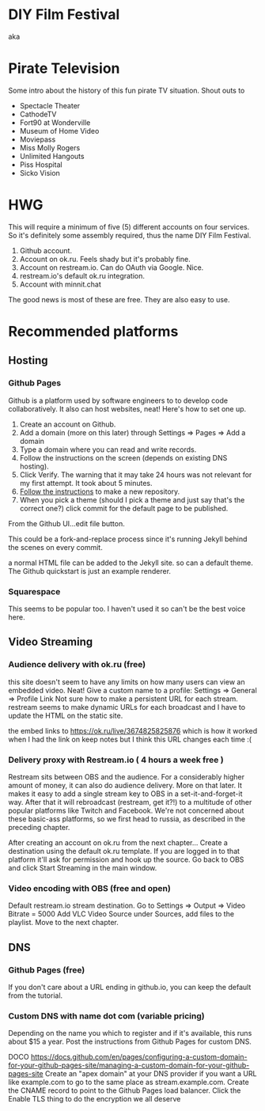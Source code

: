 # DIY Film Festival

aka

# Pirate Television

Some intro about the history of this fun pirate TV situation. Shout outs to

* Spectacle Theater
* CathodeTV
* Fort90 at Wonderville
* Museum of Home Video
* Moviepass
* Miss Molly Rogers
* Unlimited Hangouts
* Piss Hospital
* Sicko Vision

# HWG
 
This will require a minimum of five (5) different accounts on four services. So it's definitely some assembly required, thus the name DIY Film Festival.

1. Github account.
2. Account on ok.ru. Feels shady but it's probably fine.
3. Account on restream.io. Can do OAuth via Google. Nice.
4. restream.io's default ok.ru integration.
5. Account with minnit.chat

The good news is most of these are free. They are also easy to use.

# Recommended platforms

## Hosting

### Github Pages

Github is a platform used by software engineers to to develop code collaboratively. It also can host websites, neat! Here's how to set one up.

1. Create an account on Github.
2. Add a domain (more on this later) through Settings => Pages => Add a domain
  1. Type a domain where you can read and write records.
  2. Follow the instructions on the screen (depends on existing DNS hosting).
  3. Click Verify. The warning that it may take 24 hours was not relevant for my first attempt. It took about 5 minutes.
3. [Follow the instructions](https://docs.github.com/en/pages/quickstart) to make a new repository.
4. When you pick a theme (should I pick a theme and just say that's the correct one?) click commit for the default page to be published.

From the Github UI...edit file button.

This could be a fork-and-replace process since it's running Jekyll behind the scenes on every commit.

a normal HTML file can be added to the Jekyll site. so can a default theme. The Github quickstart is just an example renderer.

### Squarespace

This seems to be popular too. I haven't used it so can't be the best voice here.

## Video Streaming

### Audience delivery with ok.ru (free)

this site doesn't seem to have any limits on how many users can view an embedded video. Neat!
Give a custom name to a profile:
Settings => General => Profile Link
Not sure how to make a persistent URL for each stream. restream seems to make dynamic URLs for each broadcast and I have to update the HTML on the static site.

the embed links to https://ok.ru/live/3674825825876 which is how it worked when I had the link on keep notes but I think this URL changes each time  :(

### Delivery proxy with Restream.io ( 4 hours a week free )

Restream sits between OBS and the audience. For a considerably higher amount of money, it can also do audience delivery. More on that later. It makes it easy to add a single stream key to OBS in a set-it-and-forget-it way. After that it will rebroadcast (restream, get it?!) to a multitude of other popular platforms like Twitch and Facebook. We're not concerned about these basic-ass platforms, so we first head to russia, as described in the preceding chapter.

After creating an account on ok.ru from the next chapter...
Create a destination using the default ok.ru template. If you are logged in to that platform it'll ask for permission and hook up the source.
Go back to OBS and click Start Streaming in the main window.

### Video encoding with OBS (free and open)

Default restream.io stream destination. Go to Settings => Output => Video Bitrate = 5000
Add VLC Video Source under Sources, add files to the playlist.
Move to the next chapter.

## DNS

### Github Pages (free)

If you don't care about a URL ending in github.io, you can keep the default from the tutorial.

### Custom DNS with name dot com (variable pricing)

Depending on the name you which to register and if it's available, this runs about $15 a year.
Post the instructions from Github Pages for custom DNS.

DOCO https://docs.github.com/en/pages/configuring-a-custom-domain-for-your-github-pages-site/managing-a-custom-domain-for-your-github-pages-site
Create an "apex domain" at your DNS provider if you want a URL like example.com to go to the same place as stream.example.com.
Create the CNAME record to point to the Github Pages load balancer.
Click the Enable TLS thing to do the encryption we all deserve
